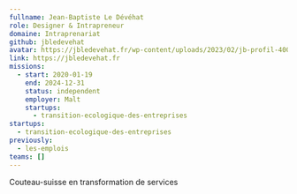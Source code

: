 ```yaml
---
fullname: Jean-Baptiste Le Dévéhat
role: Designer & Intrapreneur
domaine: Intraprenariat
github: jbledevehat
avatar: https://jbledevehat.fr/wp-content/uploads/2023/02/jb-profil-400x400-1.jpg
link: https://jbledevehat.fr
missions:
  - start: 2020-01-19
    end: 2024-12-31
    status: independent
    employer: Malt
    startups:
      - transition-ecologique-des-entreprises
startups:
  - transition-ecologique-des-entreprises
previously:
  - les-emplois
teams: []
---
```

Couteau-suisse en transformation de services